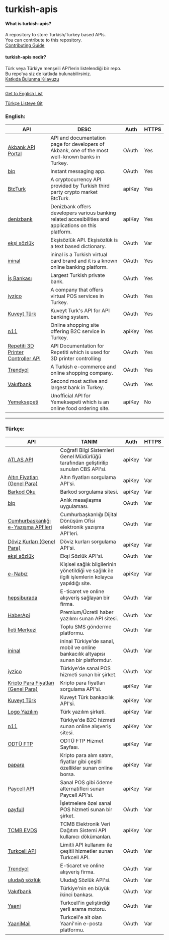 # turkish-apis

#### What is turkish-apis?
A repository to store Turkish/Turkey based APIs.
<br/>
You can contribute to this repository.
<br/>
[Contributing Guide](/CONTRIBUTING.md)

#### turkish-apis nedir?
Türk veya Türkiye menşeili API'lerin listelendiği bir repo.
<br/>
Bu repo'ya siz de katkıda bulunabilirsiniz.
<br/>
[Katkıda Bulunma Kılavuzu](/CONTRIBUTING.md)

-----

[Get to English List](#english)

[Türkçe Listeye Git](#türkçe)

### English:

| API  | DESC | Auth | HTTPS |
| ------------- | ------------- | ------------- | ------------- |
| [Akbank API Portal](https://apiportal.akbank.com/pages/home.html) | API and documentation page for developers of Akbank, one of the most well-known banks in Turkey. | OAuth | Yes |
| [bip](https://bip.com/en/category/developer/discover-api/) | Instant messaging app. | OAuth | Yes |
| [BtcTurk](https://api.btcturk.com) | A cryptocurrency API provided by Turkish third party crypto market BtcTurk. | apiKey | Yes |
| [denizbank](https://api.denizbank.at/) | Denizbank offers developers various banking related accesibilities and applications on this platform.  | apiKey | Yes |
| [ekşi sözlük](https://eksisozluk.herokuapp.com/) | Ekşisözlük API. Ekşisözlük is a text based dictionary. | OAuth | Var |
| [ininal](https://developer.ininal.com/) | ininal is a Turkish virtual card brand and it is a known online banking platform.  | OAuth | Yes |
| [İş Bankası](https://developer.isbank.com.tr/Pages/home.aspx) | Largest Turkish private bank.  | OAuth | Yes |
| [iyzico](https://dev.iyzipay.com/en/) | A company that offers virtual POS services in Turkey.  | OAuth | Yes |
| [Kuveyt Türk](https://developer.kuveytturk.com.tr/) | Kuveyt Turk's API for API banking system.  | OAuth | Yes |
| [n11](https://magazadestek.n11.com/faydali-dokumanlar) | Online shopping site offering B2C service in Turkey.  | apiKey | Yes |
| [Repetiti 3D Printer Controller API](https://developers.repetiti.com/) | API Documentation for Repetiti which is used for 3D printer controlling | OAuth | Yes |
| [Trendyol](https://developers.trendyol.com/en) | A Turkish e-commerce and online shopping company. | OAuth | Yes |
| [Vakıfbank](https://apiportal.vakifbank.com.tr/en/api-catalog) | Second most active and largest bank in Turkey. | OAuth | Yes | 
| [Yemeksepeti](http://messaging.yemeksepeti.com/MessagingWebService/Integration.asmx) | Unofficial API for Yemeksepeti which is an online food ordering site. | apiKey | No |

-----

### Türkçe:

| API  | TANIM | Auth | HTTPS |
| ------------- | ------------- | ------------- | ------------- |
| [ATLAS API](https://cbs.csb.gov.tr/atlas-api-i-5437) | Coğrafi Bilgi Sistemleri Genel Müdürlüğü tarafından geliştirilip sunulan CBS API'si. | apiKey | Var |
| [Altın Fiyatları (Genel Para)](https://api.genelpara.com/embed/altin.json) | Altın fiyatları sorgulama API'si. | apiKey | Var |
| [Barkod Oku](https://www.barkodoku.com/BarkodAPI) | Barkod sorgulama sitesi. | apiKey | Var |
| [bip](https://bip.com/tr/category/dokumanlar/kesfet-api/) | Anlık mesajlaşma uygulaması. | OAuth | Var |
| [Cumhurbaşkanlığı e-Yazışma API'leri](https://cbddo.gov.tr/projeler/e-yazisma/apiler/) | Cumhurbaşkanlığı Dijital Dönüşüm Ofisi elektronik yazışma API'leri. | OAuth | Var |
| [Döviz Kurları (Genel Para)](https://api.genelpara.com/embed/doviz.json) | Döviz kurları sorgulama API'si. | apiKey | Var |
| [ekşi sözlük](https://eksisozluk.herokuapp.com/) | Ekşi Sözlük API'si. | OAuth | Var |
| [e-Nabız](https://ussservis.saglik.gov.tr/) | Kişisel sağlık bilgilerinin yönetildiği ve sağlık ile ilgili işlemlerin kolayca yapıldığı site. | apiKey | Var |
| [hepsiburada](https://developers.hepsiburada.com/?docs=dokuman/baslangic) | E-ticaret ve online alışveriş sağlayan bir firma. | OAuth | Var |
| [HaberApi](https://www.haberapi.com/index) | Premium/Ücretli haber yazılımı sunan API sitesi. | OAuth | Var |
| [İleti Merkezi](https://a2psmsapi.com/?ref=iletimerkezicom#apidoc) | Toplu SMS gönderme platformu.  | OAuth | Var |
| [ininal](https://developer.ininal.com/) | ininal Türkiye'de sanal, mobil ve online bankacılık altyapısı sunan bir platformdur.  | OAuth | Var |
| [iyzico](https://dev.iyzipay.com/tr/) | Türkiye'de sanal POS hizmeti sunan bir şirket.  | OAuth | Var |
| [Kripto Para Fiyatları (Genel Para)](https://api.genelpara.com/embed/kripto.json) | Kripto para fiyatları sorgulama API'si. | apiKey | Var |
| [Kuveyt Türk](https://www.kuveytturk.com.tr/subesiz-bankacilik/api-bankaciligi/genel-ozellikler) | Kuveyt Türk bankacılık API'si. | apiKey | Var |
| [Logo Yazılım](https://docs.logo.com.tr/public/lgap/logoapps-temelleri) | Türk yazılım şirketi. | apiKey | Var |
| [n11](https://magazadestek.n11.com/faydali-dokumanlar) | Türkiye'de B2C hizmeti sunan online alışveriş sitesi.  | apiKey | Var |
| [ODTÜ FTP](https://ftp.metu.edu.tr/) | ODTÜ FTP Hizmet Sayfası.  | apiKey | Var |
| [papara](https://merchant-api.papara.com/) | Kripto para alım satım, fiyatlar gibi çeşitli özellikler sunan online borsa. | apiKey | Var |
| [Paycell API](https://paycell.com.tr/paycell-api/) | Sanal POS gibi ödeme alternatifleri sunan Paycell API'si. | apiKey | Var |
| [payfull](https://www.payfull.com/ozel-cozumler-ve-api) | İşletmelere özel sanal POS hizmeti sunan bir şirket.  | OAuth | Var |
| [TCMB EVDS](https://evds2.tcmb.gov.tr/index.php?/evds/userDocs) | TCMB Elektronik Veri Dağıtım Sistemi API kullanıcı dökümanları. | apiKey | Var | 
| [Turkcell API](https://developer.turkcellesirket.com/) | Limitli API kullanımı ile çeşitli hizmetler sunan Turkcell API. | OAuth | Var | 
| [Trendyol](https://developers.trendyol.com/tr) | E-ticaret ve online alışveriş firma. | OAuth | Var | 
| [uludağ sözlük](http://www.uludagsozluk.com/api/?c=docs) | Uludağ Sözlük API'si. | OAuth | Var | 
| [Vakıfbank](https://apiportal.vakifbank.com.tr/api-catalog) | Türkiye'nin en büyük ikinci bankası. | OAuth | Var | 
| [Yaani](https://api.yaani.com/) | Turkcell'in geliştirdiği yerli arama motoru. | OAuth | Var | 
| [YaaniMail](https://api.yaanimail.com/) | Turkcell'e ait olan Yaani'nin e-posta platformu. | OAuth | Var | 

